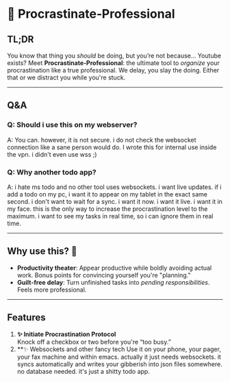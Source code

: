 # 🐢 Procrastinate‑Professional

## TL;DR

You know that thing you *should* be doing, but you’re not because... Youtube exists? Meet **Procrastinate‑Professional**: the ultimate tool to *organize* your procrastination like a true professional. We delay, you slay the doing. Either that or we distract you while you're stuck.

---

## Q&A

### Q: Should i use this on my webserver?

A: You can. however, it is not secure. i do not check the websocket connection like a sane person would do. I wrote this for internal use inside the vpn. i didn't even use wss ;)

### Q: Why another todo app?

A: i hate ms todo and no other tool uses websockets. i want live updates. if i add a todo on my pc, i want it to appear on my tablet in the exact same second. i don't want to wait for a sync. i want it now. i want it live. i want it in my face. this is the only way to increase the procrastination level to the maximum. i want to see my tasks in real time, so i can ignore them in real time.

---

## Why use this? 🤔

- **Productivity theater**: Appear productive while boldly avoiding actual work. Bonus points for convincing yourself you're "planning."
- **Guilt-free delay**: Turn unfinished tasks into *pending responsibilities*. Feels more professional.  

---

## Features

1. **✨ Initiate Procrastination Protocol**  
   Knock off a checkbox or two before you're “too busy.”  
2. **✨ Websockets and other fancy tech
   Use it on your phone, your pager, your fax machine and within emacs. actually it just needs websockets.
   it syncs automatically and writes your gibberish into json files somewhere. no database needed. it's just a shitty todo app.
